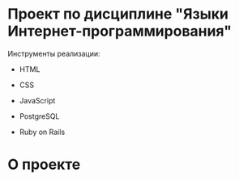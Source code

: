 # Проект по дисциплине "Языки Интернет-программирования"

Инструменты реализации:

* HTML

* CSS

* JavaScript

* PostgreSQL

* Ruby on Rails

# О проекте
